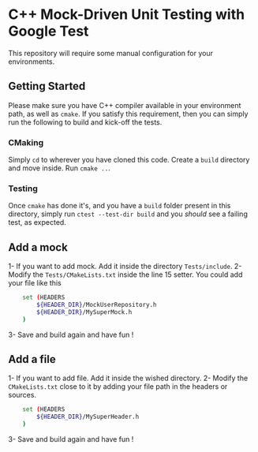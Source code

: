 # C++ Mock-Driven Unit Testing with Google Test

This repository will require some manual configuration for your environments.

## Getting Started

Please make sure you have C++ compiler available in your environment path, as well as `cmake`. If
you satisfy this requirement, then you can simply run the following to build and kick-off the tests.

### CMaking
Simply `cd` to wherever you have cloned this code. Create a `build` directory and move inside.
Run `cmake ..`.

### Testing
Once `cmake` has done it's, and you have a `build` folder present in this directory, simply run
`ctest --test-dir build` and you _should_ see a failing test, as expected.

## Add a mock

1- If you want to add mock. Add it inside the directory `Tests/include`.
2- Modify the `Tests/CMakeLists.txt` inside the line 15 setter. You could add your file like this

```bash
    set (HEADERS
        ${HEADER_DIR}/MockUserRepository.h
        ${HEADER_DIR}/MySuperMock.h
    )
```

3- Save and build again and have fun !

## Add a file

1- If you want to add file. Add it inside the wished directory.
2- Modify the `CMakeLists.txt` close to it by adding your file path in the headers or sources.

```bash
    set (HEADERS
        ${HEADER_DIR}/MySuperHeader.h
    )
```

3- Save and build again and have fun !